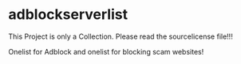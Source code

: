 # adblockserverlist

This Project is only a Collection. Please read the sourcelicense file!!!

Onelist for Adblock and onelist for blocking scam websites!
